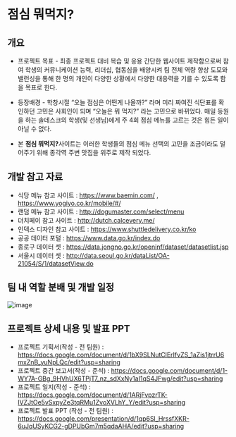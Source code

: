# 점심 뭐먹지?

## 개요
- 프로젝트 목표 - 최종 프로젝트 대비 복습 및 응용 간단한 웹사이트 제작함으로써  참여 학생의 커뮤니케이션 능력, 리더십, 협동심을 배양시켜 팀 전체 역량 향상 도모와 밸런싱을 통해 한 명의 개인이 다양한 상황에서 다양한 대응력을 기를 수 있도록 함을 목표로 한다.

- 등장배경 - 학창시절  “오늘 점심은 어떤게 나올까?” 라며 미리 짜여진 식단표를 확인하던 고민은 사회인이 되며 “오늘은 뭐 먹지?” 라는 고민으로 바뀌었다. 매일 등원을 하는 솔데스크의 학생(및 선생님)에게 주 4회 점심 메뉴를 고르는 것은 힘든 일이 아닐 수 없다. 
- 본 <Strong>점심 뭐먹지?</Strong>사이트는 이러한 학생들의 점심 메뉴 선택의 고민을 조금이라도 덜어주기 위해 종각역 주변 맛집을 위주로 제작 되었다. 

## 개발 참고 자료
- 식당 메뉴 참고 사이트 : https://www.baemin.com/ , https://www.yogiyo.co.kr/mobile/#/
- 랜덤 메뉴 참고 사이트 : http://dogumaster.com/select/menu 
- 더치페이 참고 사이트 : http://dutch.calcevery.me/
- 인덱스 디자인 참고 사이트 : https://www.shuttledelivery.co.kr/ko 
- 공공 데이터 포털 : https://www.data.go.kr/index.do 
- 종로구 데이터 셋 : https://data.jongno.go.kr/openinf/dataset/datasetlist.jsp 
- 서울시 데이터 셋  : http://data.seoul.go.kr/dataList/OA-21054/S/1/datasetView.do 

## 팀 내 역할 분배 및 개발 일정
![image](https://user-images.githubusercontent.com/84692769/149885556-df7190bc-8c61-4a97-9832-22bc1074e335.png)

## 프로젝트 상세 내용 및 발표 PPT
- 프로젝트 기획서(작성 - 전 팀원) : https://docs.google.com/document/d/1bX9SLNutClErIfvZS_1aZis1jtrrU6mxZnB_yuNpLQc/edit?usp=sharing
- 프로젝트 중간 보고서(작성 - 준석) : https://docs.google.com/document/d/1-WY7A-GBg_9HVhUX6TPjT7_nz_sdXxNy1aI1qS4JFwg/edit?usp=sharing
- 프로젝트 일지(작성 - 준석) : https://docs.google.com/document/d/1ARjFvpzrTK-lVZJtOe5vSxpyZe3tqRMu1ZvoXVLhY_Y/edit?usp=sharing
- 프로젝트 발표 PPT (작성 - 전 팀원) : https://docs.google.com/presentation/d/1qp6Sl_HrssfXKR-6uJqUSyKCG2-gDPUbGm7m5qdaAHA/edit?usp=sharing
